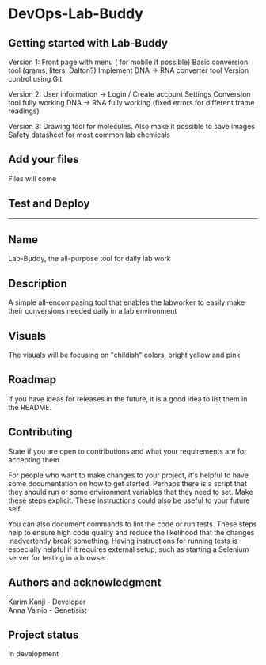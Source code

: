 # DevOps-Lab-Buddy



## Getting started with Lab-Buddy

Version 1:
Front page with menu ( for mobile if possible)
Basic conversion tool (grams, liters, Dalton?)
Implement DNA -> RNA converter tool
Version control using Git

Version 2:
User information -> Login / Create account
Settings
Conversion tool fully working
DNA -> RNA fully working (fixed errors for  different frame readings)

Version 3:
Drawing tool for molecules. Also make it possible to save images
Safety datasheet for most common lab chemicals

## Add your files

Files will come


## Test and Deploy
---


## Name
Lab-Buddy, the all-purpose tool for daily lab work

## Description
A simple all-encompasing tool that enables the labworker to easily make their conversions needed daily in a lab environment


## Visuals
The visuals will be focusing on "childish" colors, bright yellow and pink



## Roadmap
If you have ideas for releases in the future, it is a good idea to list them in the README.

## Contributing
State if you are open to contributions and what your requirements are for accepting them.

For people who want to make changes to your project, it's helpful to have some documentation on how to get started. Perhaps there is a script that they should run or some environment variables that they need to set. Make these steps explicit. These instructions could also be useful to your future self.

You can also document commands to lint the code or run tests. These steps help to ensure high code quality and reduce the likelihood that the changes inadvertently break something. Having instructions for running tests is especially helpful if it requires external setup, such as starting a Selenium server for testing in a browser.

## Authors and acknowledgment
Karim Kanji - Developer <br>
Anna Vainio - Genetisist


## Project status
In development
